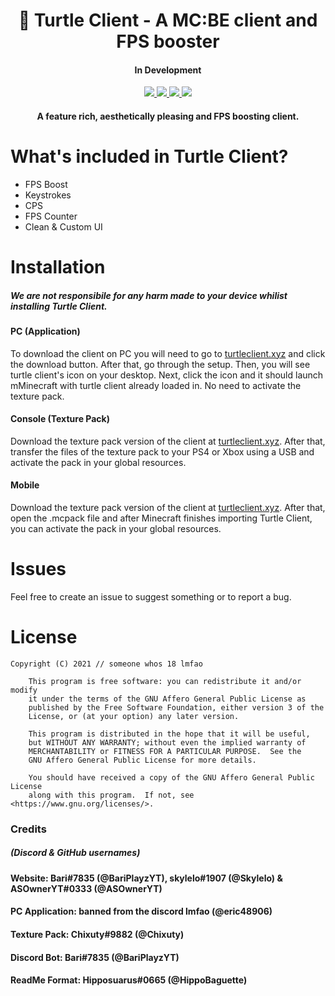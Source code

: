 <h1 align="center"> 🐢 Turtle Client - A MC:BE client and FPS booster </h1>
<h4 align="center"> In Development </h4>
<div align = "center"> 
  <a href="https://github.com/TurtleUtilityPack/turtle-client/blob/main/LICENSE"><img src="https://img.shields.io/badge/license-license-orange"/> </a>
  <a href="https://github.com/TurtleUtilityPack/turtle-client/releases"><img src="https://img.shields.io/badge/download-client-brightgreen"/> </a>
  <a href="https://turtleclient.xyz"><img src="https://img.shields.io/badge/view-website-blue"/> </a>
  <a href="https://www.youtube.com/watch?v=dQw4w9WgXcQ"><img src="https://img.shields.io/badge/free-hacks-orange"/> </a>
</div> 

<h4 align="center">A feature rich, aesthetically pleasing and FPS boosting client.</h4>

# What's included in Turtle Client?
* FPS Boost
* Keystrokes 
* CPS 
* FPS Counter
* Clean & Custom UI

# Installation 
##### We are not responsibile for any harm made to your device whilist installing Turtle Client.

#### PC (Application)

To download the client on PC you will need to go to [turtleclient.xyz](https://turtleclient.xyz) and click the download button. After that, go through the setup. Then, you will see turtle client's icon on your desktop. Next, click the icon and it should launch mMinecraft with turtle client already loaded in. No need to activate the texture pack. 

#### Console (Texture Pack)

Download the texture pack version of the client at [turtleclient.xyz](https://turtleclient.xyz). After that, transfer the files of the texture pack to your PS4 or Xbox using a USB and activate the pack in your global resources.

#### Mobile

Download the texture pack version of the client at [turtleclient.xyz](https://turtleclient.xyz). After that, open the .mcpack file and after Minecraft finishes importing Turtle Client, you can activate the pack in your global resources.

# Issues
Feel free to create an issue to suggest something or to report a bug.

# License
```
Copyright (C) 2021 // someone whos 18 lmfao

    This program is free software: you can redistribute it and/or modify
    it under the terms of the GNU Affero General Public License as
    published by the Free Software Foundation, either version 3 of the
    License, or (at your option) any later version.

    This program is distributed in the hope that it will be useful,
    but WITHOUT ANY WARRANTY; without even the implied warranty of
    MERCHANTABILITY or FITNESS FOR A PARTICULAR PURPOSE.  See the
    GNU Affero General Public License for more details.

    You should have received a copy of the GNU Affero General Public License
    along with this program.  If not, see <https://www.gnu.org/licenses/>.
```

### Credits
##### (Discord & GitHub usernames)

#### Website: Bari#7835 (@BariPlayzYT), skylelo#1907 (@Skylelo) & ASOwnerYT#0333 (@ASOwnerYT)
#### PC Application: banned from the discord lmfao (@eric48906)
#### Texture Pack: Chixuty#9882 (@Chixuty)
#### Discord Bot: Bari#7835 (@BariPlayzYT)
#### ReadMe Format: Hipposuarus#0665 (@HippoBaguette)

